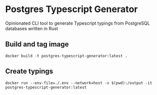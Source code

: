 # Postgres Typescript Generator

Opinionated CLI tool to generate Typescript typings from PostgreSQL databases written in Rust

## Build and tag image

`docker build -t postgres-typescript-generator:latest .`

## Create typings

`docker run --env-file=./.env --network=host -v $(pwd):/output -it postgres-typescript-generator:latest`
